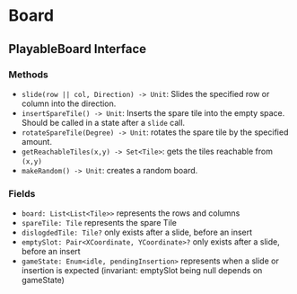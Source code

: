 # Board

## PlayableBoard Interface

### Methods

 - `slide(row || col, Direction) -> Unit`: Slides the specified row or column into the 
direction.
 - `insertSpareTile() -> Unit`: Inserts the spare tile into the empty space. 
Should be called in a state after a `slide` call.
 - `rotateSpareTile(Degree) -> Unit`: rotates the spare tile by the specified amount.
 - `getReachableTiles(x,y) -> Set<Tile>`: gets the tiles reachable from `(x,y)`
 - `makeRandom() -> Unit`: creates a random board.

### Fields

- `board: List<List<Tile>>` represents the rows and columns
- `spareTile: Tile` represents the spare Tile
- `dislogdedTile: Tile?` only exists after a slide, before an insert
- `emptySlot: Pair<XCoordinate, YCoordinate>?` only exists after a slide, before an insert
- `gameState: Enum<idle, pendingInsertion>` represents when a slide or insertion is expected
(invariant: emptySlot being null depends on gameState)
